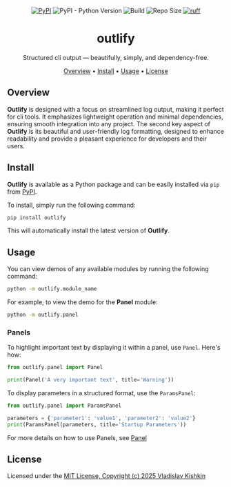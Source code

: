 <div align="center">

<!-- TODO: add banner -->

[![PyPI](https://img.shields.io/pypi/v/outlify)](https://pypi.org/project/outlify/)
![PyPI - Python Version](https://img.shields.io/pypi/pyversions/outlify)
![Build](https://github.com/k1shk1n/outlify/actions/workflows/checks.yaml/badge.svg)
![Repo Size](https://img.shields.io/github/repo-size/k1shk1n/outlify)
[![ruff](https://img.shields.io/endpoint?url=https://raw.githubusercontent.com/astral-sh/ruff/main/assets/badge/v2.json)](https://github.com/astral-sh/ruff)


# outlify
Structured cli output — beautifully, simply, and dependency-free.

[Overview](#overview) •
[Install](#install) •
[Usage](#usage) •
[License](#license)

</div>

## Overview
**Outlify** is designed with a focus on streamlined log output, making it perfect for cli tools.
It emphasizes lightweight operation and minimal dependencies, ensuring smooth integration
into any project. The second key aspect of **Outlify** is its beautiful and user-friendly
log formatting, designed to enhance readability and provide a pleasant experience
for developers and their users.

## Install
**Outlify** is available as a Python package and can be easily installed via `pip` from [PyPI](https://pypi.org/project/outlify/).

To install, simply run the following command:
```bash
pip install outlify
```
This will automatically install the latest version of **Outlify**.

## Usage
You can view demos of any available modules by running the following command:
```bash
python -m outlify.module_name
```

For example, to view the demo for the **Panel** module:
```bash
python -m outlify.panel
```

### Panels 
To highlight important text by displaying it within a panel, use `Panel`. Here's how:
```python
from outlify.panel import Panel

print(Panel('A very important text', title='Warning'))
```

To display parameters in a structured format, use the `ParamsPanel`:
```python
from outlify.panel import ParamsPanel

parameters = {'parameter1': 'value1', 'parameter2': 'value2'}
print(ParamsPanel(parameters, title='Startup Parameters'))
```

For more details on how to use Panels, see [Panel](docs/panel.md)

## License
Licensed under the [MIT License, Copyright (c) 2025 Vladislav Kishkin](LICENSE)